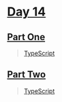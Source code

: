 
# [Day 14](https://adventofcode.com/2023/day/14)

## [Part One](https://adventofcode.com/2023/day/14#part1)

> [TypeScript](/typescript/2023/14/src/p1.ts)

## [Part Two](https://adventofcode.com/2023/day/14#part2)

> [TypeScript](/typescript/2023/14/src/p2.ts)
